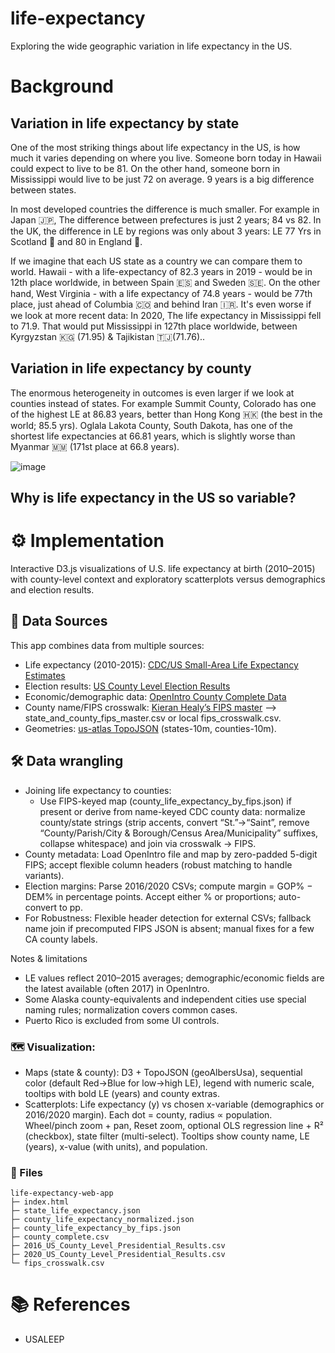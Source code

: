 # life-expectancy

Exploring the wide geographic variation in life expectancy in the US.

# Background
## Variation in life expectancy by state
One of the most striking things about life expectancy in the US, is how much it varies depending on where you live.
Someone born today in Hawaii could expect to live to be 81. On the other hand, someone born in Mississippi would live to be just 72 on average.
9 years is a big difference between states.

In most developed countries the difference is much smaller. For example in Japan 🇯🇵, The difference between prefectures is just 2 years; 84 vs 82.
In the UK, the difference in LE by regions was only about 3 years: LE 77 Yrs in Scotland 🏴󠁧󠁢󠁳󠁣󠁴󠁿 and 80 in England 🏴󠁧󠁢󠁥󠁮󠁧󠁿.

If we imagine that each US state as a country we can compare them to world. 
Hawaii - with a life-expectancy of 82.3 years in 2019 - would be in 12th place worldwide, in between Spain 🇪🇸 and Sweden 🇸🇪.
On the other hand, West Virginia - with a life expectancy of 74.8 years - would be 77th place, just ahead of Columbia 🇨🇴 and behind Iran 🇮🇷.
It's even worse if we look at more recent data: In 2020, The life expectancy in Mississippi fell to 71.9. That would put Mississippi in 127th place worldwide, between Kyrgyzstan 🇰🇬 (71.95) & Tajikistan 🇹🇯(71.76)..

## Variation in life expectancy by county
The enormous heterogeneity in outcomes is even larger if we look at counties instead of states.
For example Summit County, Colorado has one of the highest LE at 86.83 years, better than Hong Kong 🇭🇰 (the best in the world; 85.5 yrs). Oglala Lakota County, South Dakota, has one of the shortest life expectancies at 66.81 years, which is slightly worse than Myanmar 🇲🇲 (171st place at 66.8 years).

![image](https://user-images.githubusercontent.com/48685552/233850467-1167d92b-96f5-4b90-9e61-e5081903e335.png)

## Why is life expectancy in the US so variable?


# ⚙️ Implementation
Interactive D3.js visualizations of U.S. life expectancy at birth (2010–2015) with county-level context and exploratory scatterplots versus demographics and election results.

## 💾 Data Sources
This app combines data from multiple sources:
* Life expectancy (2010-2015): [CDC/US Small-Area Life Expectancy Estimates](https://www.cdc.gov/nchs/nvss/usaleep/usaleep.html)
* Election results: [US County Level Election Results](https://github.com/tonmcg/US_County_Level_Election_Results_08-24)
* Economic/demographic data: [OpenIntro County Complete Data](https://www.openintro.org/data/?data=county_complete)
* County name/FIPS crosswalk: [Kieran Healy’s FIPS master](https://github.com/kjhealy/fips-codes) --> state_and_county_fips_master.csv or local fips_crosswalk.csv.
* Geometries: [us-atlas TopoJSON](https://github.com/topojson/us-atlas) (states-10m, counties-10m).

## 🛠️ Data wrangling
* Joining life expectancy to counties:
  * Use FIPS-keyed map (county_life_expectancy_by_fips.json) if present or derive from name-keyed CDC county data: normalize county/state strings (strip accents, convert “St.”→“Saint”, remove “County/Parish/City & Borough/Census Area/Municipality” suffixes, collapse whitespace) and join via crosswalk → FIPS.
* County metadata: Load OpenIntro file and map by zero-padded 5-digit FIPS; accept flexible column headers (robust matching to handle variants).
* Election margins: Parse 2016/2020 CSVs; compute margin = GOP% − DEM% in percentage points. Accept either % or proportions; auto-convert to pp.
* For Robustness: Flexible header detection for external CSVs; fallback name join if precomputed FIPS JSON is absent; manual fixes for a few CA county labels.

Notes & limitations
* LE values reflect 2010–2015 averages; demographic/economic fields are the latest available (often 2017) in OpenIntro.
* Some Alaska county-equivalents and independent cities use special naming rules; normalization covers common cases.
* Puerto Rico is excluded from some UI controls.

### 🗺️ Visualization:
* Maps (state & county): D3 + TopoJSON (geoAlbersUsa), sequential color (default Red→Blue for low→high LE), legend with numeric scale, tooltips with bold LE (years) and county extras.
* Scatterplots: Life expectancy (y) vs chosen x-variable (demographics or 2016/2020 margin). Each dot = county, radius ∝ population. Wheel/pinch zoom + pan, Reset zoom, optional OLS regression line + R² (checkbox), state filter (multi-select). Tooltips show county name, LE (years), x-value (with units), and population.

### 📁 Files
```
life-expectancy-web-app
├─ index.html
├─ state_life_expectancy.json
├─ county_life_expectancy_normalized.json
├─ county_life_expectancy_by_fips.json
├─ county_complete.csv
├─ 2016_US_County_Level_Presidential_Results.csv
├─ 2020_US_County_Level_Presidential_Results.csv
└─ fips_crosswalk.csv
```

# 📚️ References
* USALEEP
